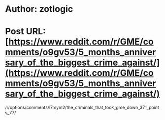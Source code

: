 # Author: zotlogic
# Post URL: [https://www.reddit.com/r/GME/comments/o9gv53/5_months_anniversary_of_the_biggest_crime_against/](https://www.reddit.com/r/GME/comments/o9gv53/5_months_anniversary_of_the_biggest_crime_against/)


/r/options/comments/l7mym2/the_criminals_that_took_gme_down_371_points_77/